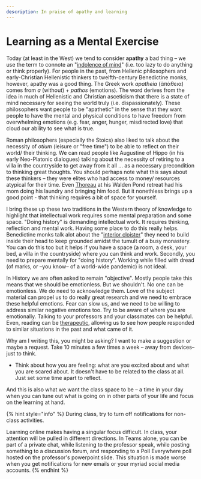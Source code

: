 ```yaml
---
description: In praise of apathy and learning
---
```


# Learning as a Mental Exercise

Today \(at least in the West\) we tend to consider **apathy** a bad thing – we use the term to connote an "[indolence of mind](https://www.oed.com/view/Entry/9052?redirectedFrom=apathy#eid)" \(i.e. too lazy to do anything or think properly\). For people in the past, from Hellenic philosophers and early-Christian Hellenistic thinkers to twelfth-century Benedictine monks, however, apathy was a good thing. The Greek work _apatheia_ \(ἀπάθεια\) comes from _a_ \(without\) + _pathos_ \(emotions\). The word derives from the idea in much of Hellenistic and Christian asceticism that there is a state of mind necessary for seeing the world truly \(i.e. dispassionately\). These philosophers want people to be "apathetic" in the sense that they want people to have the mental and physical conditions to have freedom from overwhelming emotions \(e.g. fear, anger, hunger, misdirected love\) that cloud our ability to see what is true. 

Roman philosophers \(especially the Stoics\) also liked to talk about the necessity of _otium_ \(leisure or "free time"\) to be able to reflect on their world/ their thinking. We can read people like Augustine of Hippo \(in his early Neo-Platonic dialogues\) talking about the necessity of retiring to a villa in the countryside to get away from it all ... as a necessary precondition to thinking great thoughts. You should perhaps note what this says about these thinkers – they were elites who had access to money/ resources atypical for their time. Even [Thoreau](https://newrepublic.com/article/123162/everybody-hates-henry-david-thoreau) at his Walden Pond retreat had his mom doing his laundry and bringing him food. But it nonethless brings up a good point - that thinking requires a bit of space for yourself. 

I bring these up these two traditions in the Western theory of knowledge to highlight that intellectual work requires some mental preparation and some space. "Doing history" is demanding intellectual work. It requires thinking, reflection and mental work. Having some place to do this really helps. Benedictine monks talk alot about the "[interior cloister](https://books.google.ca/books?id=mndRCyKkWt0C&lpg=PA100&ots=UUzOycd6hl&dq=interior%20cloister%20monasticism&pg=PA100#v=onepage&q=interior%20cloister%20monasticism&f=false)" they need to build inside their head to keep grounded amidst the tumult of a busy monastery. You can do this too but it helps if you have a space \(a room, a desk, your bed, a villa in the countryside\) where you can think and work. Secondly, you need to prepare mentally for "doing history". Working while filled with dread \(of marks, or –you know– of a world-wide pandemic\) is not ideal. 

In History we are often asked to remain "objective". Mostly people take this means that we should be emotionless. But we shouldn't. No one can be emotionless. We do need to acknowledge them. Love of the subject material can propel us to do really great research and we need to embrace these helpful emotions. Fear can slow us, and we need to be willing to address similar negative emotions too. Try to be aware of where you are emotionally. Talking to your professors and your classmates can be helpful. Even, reading can be [therapeutic](https://www.theguardian.com/books/2008/jan/05/fiction.scienceandnature), allowing us to see how people responded to similar situations in the past and what came of it. 

Why am I writing this, you might be asking? I want to make a suggestion or maybe a request. Take 10 minutes a few times a week – away from devices– just to think. 

* Think about how you are feeling: what are you excited about and what you are scared about. It doesn't have to be related to the class at all. Just set some time apart to reflect. 

And this is also what we want the class space to be – a time in your day when you can tune out what is going on in other parts of your life and focus on the learning at hand. 

{% hint style="info" %}
During class, try to turn off notifications for non-class activities.

Learning online makes having a singular focus difficult. In class, your attention will be pulled in different directions. In Teams alone, you can be part of a private chat, while listening to the professor speak, while posting something to a discussion forum, and responding to a Poll Everywhere poll hosted on the professor's powerpoint slide. This situation is made worse when you get notifications for new emails or your myriad social media accounts.
{% endhint %}



